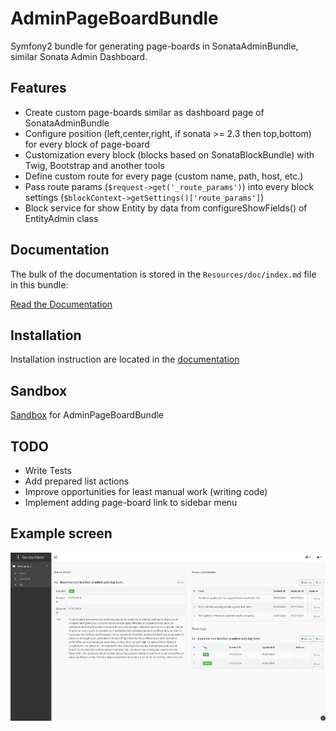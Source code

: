 AdminPageBoardBundle
====================

Symfony2 bundle for generating page-boards in SonataAdminBundle, similar Sonata Admin Dashboard.

Features
------------

- Create custom page-boards similar as dashboard page of SonataAdminBundle
- Configure position (left,center,right, if sonata >= 2.3 then top,bottom) for every block of page-board
- Customization every block (blocks based on SonataBlockBundle) with Twig, Bootstrap and another tools
- Define custom route for every page (custom name, path, host, etc.)
- Pass route params (`$request->get('_route_params')`) into every block settings (`$blockContext->getSettings()['route_params']`)
- Block service for show Entity by data from configureShowFields() of EntityAdmin class


Documentation
------------

The bulk of the documentation is stored in the `Resources/doc/index.md` file in this bundle:

[Read the Documentation](https://github.com/suncat2000/AdminPageBoardBundle/tree/master/Resources/doc/index.md)

Installation
------------

Installation instruction are located in the [documentation](https://github.com/suncat2000/AdminPageBoardBundle/tree/master/Resources/doc/index.md)

Sandbox
------------

[Sandbox](https://github.com/suncat2000/admin-page-board-sandbox) for AdminPageBoardBundle

TODO
------------

- Write Tests
- Add prepared list actions
- Improve opportunities for least manual work (writing code)
- Implement adding page-board link to sidebar menu

Example screen
------------
![](https://raw.githubusercontent.com/suncat2000/AdminPageBoardBundle/master/Resources/doc/screen1.png)